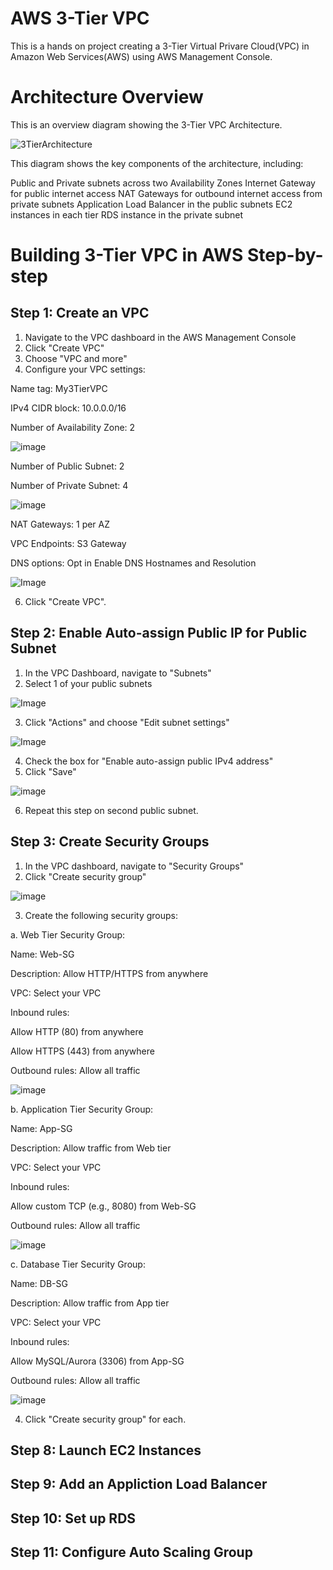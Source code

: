 # AWS 3-Tier VPC

This is a hands on project creating a 3-Tier Virtual Privare Cloud(VPC) in Amazon Web Services(AWS) using AWS Management Console.

# Architecture Overview

This is an overview diagram showing the 3-Tier VPC Architecture.

![3TierArchitecture](https://github.com/user-attachments/assets/3656370c-684a-46a2-be0d-8fa7b995cd02)

This diagram shows the key components of the architecture, including:

Public and Private subnets across two Availability Zones
Internet Gateway for public internet access
NAT Gateways for outbound internet access from private subnets
Application Load Balancer in the public subnets
EC2 instances in each tier
RDS instance in the private subnet

# Building 3-Tier VPC in AWS Step-by-step 

## Step 1: Create an VPC

1. Navigate to the VPC dashboard in the AWS Management Console
2. Click "Create VPC"
3. Choose "VPC and more"
4. Configure your VPC settings:
   
Name tag: My3TierVPC

IPv4 CIDR block: 10.0.0.0/16

Number of Availability Zone: 2

![image](https://github.com/user-attachments/assets/7f33f773-b582-41f9-8f4f-f2e3fcbe95d5)

Number of Public Subnet: 2

Number of Private Subnet: 4

![image](https://github.com/user-attachments/assets/d13cbec5-673b-4cb8-8bdc-1988ae8f8fab)

NAT Gateways: 1 per AZ

VPC Endpoints: S3 Gateway

DNS options: Opt in Enable DNS Hostnames and Resolution

![Image](https://github.com/user-attachments/assets/eee17304-905f-40f6-aced-81cbe1304678)

6. Click "Create VPC".

## Step 2: Enable Auto-assign Public IP for Public Subnet

1. In the VPC Dashboard, navigate to "Subnets"
2. Select 1 of your public subnets

![Image](https://github.com/user-attachments/assets/66d27411-29bc-407c-986e-195900ef68f8)

3. Click "Actions" and choose "Edit subnet settings"

![Image](https://github.com/user-attachments/assets/02b04b7d-78b6-4465-8f03-63c14ff5c943)

4. Check the box for "Enable auto-assign public IPv4 address"
5. Click "Save"

![image](https://github.com/user-attachments/assets/e1c3d26d-29d5-44e2-afb2-b2f6062b1976)

6. Repeat this step on second public subnet.

## Step 3: Create Security Groups

1. In the VPC dashboard, navigate to "Security Groups"
2. Click "Create security group"

![image](https://github.com/user-attachments/assets/2c16eba1-792c-40d3-b7f8-ec3c26f2f722)

3. Create the following security groups:

a. Web Tier Security Group:

Name: Web-SG

Description: Allow HTTP/HTTPS from anywhere

VPC: Select your VPC

Inbound rules:

Allow HTTP (80) from anywhere

Allow HTTPS (443) from anywhere

Outbound rules: Allow all traffic

![image](https://github.com/user-attachments/assets/56eef424-5986-4471-a26f-26d151c8771b)


b. Application Tier Security Group:

Name: App-SG

Description: Allow traffic from Web tier

VPC: Select your VPC

Inbound rules:

Allow custom TCP (e.g., 8080) from Web-SG

Outbound rules: Allow all traffic

![image](https://github.com/user-attachments/assets/a13bbfc6-1070-474a-a298-c429d31e9ab8)


c. Database Tier Security Group:

Name: DB-SG

Description: Allow traffic from App tier

VPC: Select your VPC

Inbound rules:

Allow MySQL/Aurora (3306) from App-SG

Outbound rules: Allow all traffic


![image](https://github.com/user-attachments/assets/d2be57f5-a772-40b5-888d-5863352e2151)


4. Click "Create security group" for each.

## Step 8: Launch EC2 Instances

## Step 9: Add an Appliction Load Balancer

## Step 10: Set up RDS

## Step 11: Configure Auto Scaling Group
